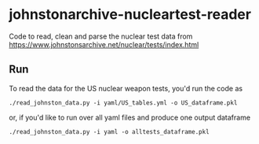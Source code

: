 # johnstonarchive-nucleartest-reader
Code to read, clean and parse the nuclear test data from https://www.johnstonsarchive.net/nuclear/tests/index.html 

## Run 

To read the data for the US nuclear weapon tests, you'd run the code as 
```
./read_johnston_data.py -i yaml/US_tables.yml -o US_dataframe.pkl
```
or, if you'd like to run over all yaml files and produce one output dataframe 
```
./read_johnston_data.py -i yaml -o alltests_dataframe.pkl
```